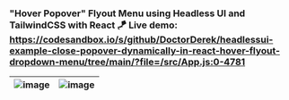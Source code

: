 ### "Hover Popover" Flyout Menu using Headless UI and TailwindCSS with React 🪁 Live demo: https://codesandbox.io/s/github/DoctorDerek/headlessui-example-close-popover-dynamically-in-react-hover-flyout-dropdown-menu/tree/main/?file=/src/App.js:0-4781 
|![image](https://user-images.githubusercontent.com/761231/120058615-c9599380-c011-11eb-8eff-86670c9f43e5.png)|![image](https://user-images.githubusercontent.com/761231/120058626-d8404600-c011-11eb-894c-f445c63f0691.png)|
|---|---|
